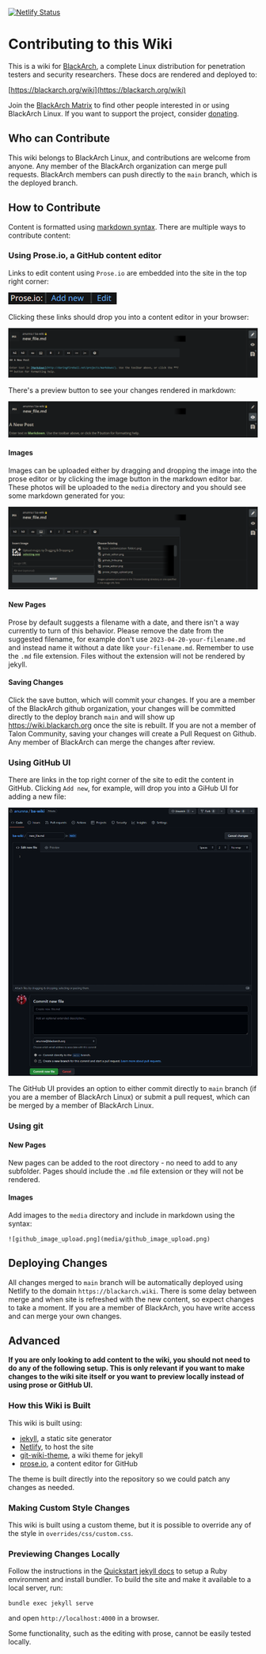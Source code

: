 [![Netlify Status](https://api.netlify.com/api/v1/badges/ebf79c32-17b8-42a8-9d8e-ccceeb40ed95/deploy-status)](https://app.netlify.com/sites/blackarch-wiki/deploys)

# Contributing to this Wiki
This is a wiki for [BlackArch](https://blackarch.org), a complete Linux distribution for penetration testers and security researchers. These docs are rendered and deployed to:

[https://blackarch.org/wiki](https://blackarch.org/wiki)

Join the [BlackArch Matrix](https://matrix.to/#/%23BlackArch:matrix.org) to find other people interested in or using BlackArch Linux. If you want to support the project, consider [donating](https://blackarch.org/donate.html).

## Who can Contribute
This wiki belongs to BlackArch Linux, and contributions are welcome from anyone. Any member of the BlackArch organization can merge pull requests. BlackArch members can push directly to the `main` branch, which is the deployed branch.

## How to Contribute
Content is formatted using [markdown syntax](https://www.markdownguide.org/basic-syntax/). There are multiple ways to contribute content:

### Using Prose.io, a GitHub content editor
Links to edit content using `Prose.io` are embedded into the site in the top right corner:

![screenshot of prose links](media/prose_links.png)

Clicking these links should drop you into a content editor in your browser:

![screenshot prose editor](media/prose_editor.png)

There's a preview button to see your changes rendered in markdown:

![screenshot prose preview](media/prose_preview.png)

#### Images
Images can be uploaded either by dragging and dropping the image into the prose editor or by clicking the image button in the markdown editor bar. These photos will be uploaded to the `media` directory and you should see some markdown generated for you:

![prose_image_upload.png](media/prose_image_upload.png)

#### New Pages
Prose by default suggests a filename with a date, and there isn't a way currently to turn of this behavior. Please remove the date from the suggested filename, for example don't use `2023-04-20-your-filename.md` and instead name it without a date like `your-filename.md`. Remember to use the `.md` file extension. Files without the extension will not be rendered by jekyll.

#### Saving Changes
Click the save button, which will commit your changes. If you are a member of the BlackArch github organization, your changes will be committed directly to the deploy branch `main` and will show up https://wiki.blackarch.org once the site is rebuilt. If you are not a member of Talon Community, saving your changes will create a Pull Request on Github. Any member of BlackArch can merge the changes after review.

### Using GitHub UI
There are links in the top right corner of the site to edit the content in GitHub. Clicking `Add new`, for example, will drop you into a GiHub UI for adding a new file:

![screenshot github editor](media/github_editor.png)


The GitHub UI provides an option to either commit directly to `main` branch (if you are a member of BlackArch Linux) or submit a pull request, which can be merged by a member of BlackArch Linux.

### Using git

#### New Pages
New pages can be added to the root directory - no need to add to any subfolder. Pages should include the `.md` file extension or they will not be rendered.

#### Images
Add images to the `media` directory and include in markdown using the syntax:

```
![github_image_upload.png](media/github_image_upload.png)
```

## Deploying Changes
All changes merged to `main` branch will be automatically deployed using Netlify to the domain `https://blackarch.wiki`. There is some delay between merge and when site is refreshed with the new content, so expect changes to take a moment. If you are a member of BlackArch, you have write access and can merge your own changes.

## Advanced
**If you are only looking to add content to the wiki, you should not need to do any of the following setup. This is only relevant if you want to make changes to the wiki site itself or you want to preview locally instead of using prose or GitHub UI.**

### How this Wiki is Built

This wiki is built using:
- [jekyll](https://jekyllrb.com/docs/), a static site generator
- [Netlify](https://www.netlify.com), to host the site
- [git-wiki-theme](https://github.com/Drassil/git-wiki-theme), a wiki theme for jekyll
- [prose.io](https://github.com/prose/prose), a content editor for GitHub

The theme is built directly into the repository so we could patch any changes as needed.

### Making Custom Style Changes
This wiki is built using a custom theme, but it is possible to override any of the style in `overrides/css/custom.css`.

### Previewing Changes Locally
Follow the instructions in the [Quickstart jekyll docs](https://jekyllrb.com/docs/) to setup a Ruby environment and install bundler.  To build the site and make it available to a local server, run:

```
bundle exec jekyll serve
```

and open `http://localhost:4000` in a browser.

Some functionality, such as the editing with prose, cannot be easily tested locally.

